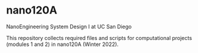 # nano120A
NanoEngineering System Design I at UC San Diego

This repository collects required files and scripts for computational projects (modules 1 and 2) in nano120A (Winter 2022).
